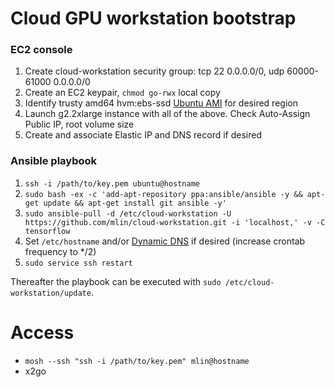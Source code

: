 # Cloud GPU workstation bootstrap

### EC2 console

1. Create cloud-workstation security group: tcp 22 0.0.0.0/0, udp 60000-61000 0.0.0.0/0
1. Create an EC2 keypair, `chmod go-rwx` local copy
1. Identify trusty amd64 hvm:ebs-ssd [Ubuntu AMI](http://cloud-images.ubuntu.com/locator/ec2/) for desired region
1. Launch g2.2xlarge instance with all of the above. Check Auto-Assign Public IP, root volume size
1. Create and associate Elastic IP and DNS record if desired

### Ansible playbook

1. `ssh -i /path/to/key.pem ubuntu@hostname`
2. `sudo bash -ex -c 'add-apt-repository ppa:ansible/ansible -y && apt-get update && apt-get install git ansible -y'`
3. `sudo ansible-pull -d /etc/cloud-workstation -U https://github.com/mlin/cloud-workstation.git -i 'localhost,' -v -C tensorflow`
4. Set `/etc/hostname` and/or [Dynamic DNS](https://gist.github.com/larrybolt/6295160) if desired (increase crontab frequency to */2)
5. `sudo service ssh restart`

Thereafter the playbook can be executed with `sudo /etc/cloud-workstation/update`.

# Access

- `mosh --ssh "ssh -i /path/to/key.pem" mlin@hostname`
- x2go
